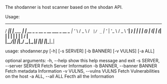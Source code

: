 The shodanner is host scanner based on the shodan API.

Usage: 

 ____  _               _                             
/ ___|| |__   ___   __| | __ _ _ __  _ __   ___ _ __ 
\___ \| '_ \ / _ \ / _` |/ _` | '_ \| '_ \ / _ \ '__|
 ___) | | | | (_) | (_| | (_| | | | | | | |  __/ |   
|____/|_| |_|\___/ \__,_|\__,_|_| |_|_| |_|\___|_|   
                                                     

                        

usage: shodanner.py [-h] [-s SERVER] [-b BANNER] [-v VULNS] [-a ALL]

optional arguments:
  -h, --help            show this help message and exit
  -s SERVER, --server SERVER
                        Fetch Server Information
  -b BANNER, --banner BANNER
                        Fetch metadata Information
  -v VULNS, --vulns VULNS
                        Fetch Vulnerabilities on the host
  -a ALL, --all ALL     Fecth all the Information
